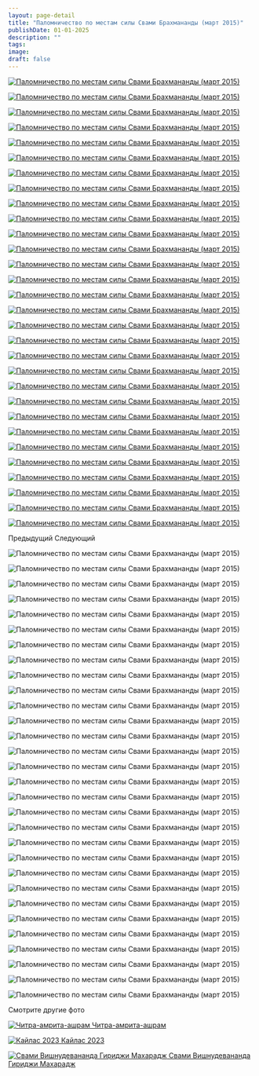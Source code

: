 ```yaml
---
layout: page-detail
title: "Паломничество по местам силы Свами Брахмананды (март 2015)"
publishDate: 01-01-2025
description: ""
tags:
image:
draft: false
---
```


[ ![Паломничество по местам силы Свами Брахмананды (март 2015)](/upload/iblock/856/856d98396438473a671f0961d5f13abb.jpg) ](/upload/iblock/856/856d98396438473a671f0961d5f13abb.jpg) 

[ ![Паломничество по местам силы Свами Брахмананды (март 2015)](/upload/iblock/9e6/9e6551423c70bf47efde9668b92641e5.jpg) ](/upload/iblock/9e6/9e6551423c70bf47efde9668b92641e5.jpg) 

[ ![Паломничество по местам силы Свами Брахмананды (март 2015)](/upload/iblock/169/169d04d2ad768701556b179555f81305.jpg) ](/upload/iblock/169/169d04d2ad768701556b179555f81305.jpg) 

[ ![Паломничество по местам силы Свами Брахмананды (март 2015)](/upload/iblock/a5d/a5d9a9ee30ee8c4599a8955751b465fc.jpg) ](/upload/iblock/a5d/a5d9a9ee30ee8c4599a8955751b465fc.jpg) 

[ ![Паломничество по местам силы Свами Брахмананды (март 2015)](/upload/iblock/856/856a9427db61afe301b0ed667076607b.jpg) ](/upload/iblock/856/856a9427db61afe301b0ed667076607b.jpg) 

[ ![Паломничество по местам силы Свами Брахмананды (март 2015)](/upload/iblock/efc/efc27883b75868335a3bc4697fe7aea0.jpg) ](/upload/iblock/efc/efc27883b75868335a3bc4697fe7aea0.jpg) 

[ ![Паломничество по местам силы Свами Брахмананды (март 2015)](/upload/iblock/aa7/aa77c0277f2bcc93a11e88f922a775a2.jpg) ](/upload/iblock/aa7/aa77c0277f2bcc93a11e88f922a775a2.jpg) 

[ ![Паломничество по местам силы Свами Брахмананды (март 2015)](/upload/iblock/e59/e59e309c608780406a2775e15e9b2064.jpg) ](/upload/iblock/e59/e59e309c608780406a2775e15e9b2064.jpg) 

[ ![Паломничество по местам силы Свами Брахмананды (март 2015)](/upload/iblock/c7c/c7c14a5dae1236a442bfee5fe7fde5f5.jpg) ](/upload/iblock/c7c/c7c14a5dae1236a442bfee5fe7fde5f5.jpg) 

[ ![Паломничество по местам силы Свами Брахмананды (март 2015)](/upload/iblock/20f/20f34cf97e3a405daaff39c183b787cd.jpg) ](/upload/iblock/20f/20f34cf97e3a405daaff39c183b787cd.jpg) 

[ ![Паломничество по местам силы Свами Брахмананды (март 2015)](/upload/iblock/e12/e127ecb13f767ccb460fe2abaf2f1c71.jpg) ](/upload/iblock/e12/e127ecb13f767ccb460fe2abaf2f1c71.jpg) 

[ ![Паломничество по местам силы Свами Брахмананды (март 2015)](/upload/iblock/bb7/bb7f077915d4ad98b4e9cb4e3fcbae3f.jpg) ](/upload/iblock/bb7/bb7f077915d4ad98b4e9cb4e3fcbae3f.jpg) 

[ ![Паломничество по местам силы Свами Брахмананды (март 2015)](/upload/iblock/971/9714f335cc20f47cf5fef5f69f478831.jpg) ](/upload/iblock/971/9714f335cc20f47cf5fef5f69f478831.jpg) 

[ ![Паломничество по местам силы Свами Брахмананды (март 2015)](/upload/iblock/f0f/f0f0d6b5d3ba67bc1068db966695b528.jpg) ](/upload/iblock/f0f/f0f0d6b5d3ba67bc1068db966695b528.jpg) 

[ ![Паломничество по местам силы Свами Брахмананды (март 2015)](/upload/iblock/232/232ff12a4e73ef39d59328aeaea92886.jpg) ](/upload/iblock/232/232ff12a4e73ef39d59328aeaea92886.jpg) 

[ ![Паломничество по местам силы Свами Брахмананды (март 2015)](/upload/iblock/cef/cefdcaf3e4b49b819fdbd4bfe801615f.jpg) ](/upload/iblock/cef/cefdcaf3e4b49b819fdbd4bfe801615f.jpg) 

[ ![Паломничество по местам силы Свами Брахмананды (март 2015)](/upload/iblock/dfe/dfe5bf48a6aa388b72e91de6c9ad81b8.jpg) ](/upload/iblock/dfe/dfe5bf48a6aa388b72e91de6c9ad81b8.jpg) 

[ ![Паломничество по местам силы Свами Брахмананды (март 2015)](/upload/iblock/f16/f163c174229e990d9f9bb44678ccc2a7.jpg) ](/upload/iblock/f16/f163c174229e990d9f9bb44678ccc2a7.jpg) 

[ ![Паломничество по местам силы Свами Брахмананды (март 2015)](/upload/iblock/aaf/aaf70699abae2bbeb87110fe4258a95b.jpg) ](/upload/iblock/aaf/aaf70699abae2bbeb87110fe4258a95b.jpg) 

[ ![Паломничество по местам силы Свами Брахмананды (март 2015)](/upload/iblock/1dc/1dc516514bab04f4a6fc336fb47755dd.jpg) ](/upload/iblock/1dc/1dc516514bab04f4a6fc336fb47755dd.jpg) 

[ ![Паломничество по местам силы Свами Брахмананды (март 2015)](/upload/iblock/827/827cee610dbc9dd68852199bf8a5c9f9.jpg) ](/upload/iblock/827/827cee610dbc9dd68852199bf8a5c9f9.jpg) 

[ ![Паломничество по местам силы Свами Брахмананды (март 2015)](/upload/iblock/1f0/1f0df85979b67c216ffd4644d425c707.jpg) ](/upload/iblock/1f0/1f0df85979b67c216ffd4644d425c707.jpg) 

[ ![Паломничество по местам силы Свами Брахмананды (март 2015)](/upload/iblock/6a1/6a1c761b6f33c0b4be760440de342c6e.jpg) ](/upload/iblock/6a1/6a1c761b6f33c0b4be760440de342c6e.jpg) 

[ ![Паломничество по местам силы Свами Брахмананды (март 2015)](/upload/iblock/844/84489cffe37701dfbd754878c57f0dc1.jpg) ](/upload/iblock/844/84489cffe37701dfbd754878c57f0dc1.jpg) 

[ ![Паломничество по местам силы Свами Брахмананды (март 2015)](/upload/iblock/3a6/3a6a8a3a9e4f408cfb8486adbe5ad281.jpg) ](/upload/iblock/3a6/3a6a8a3a9e4f408cfb8486adbe5ad281.jpg) 

[ ![Паломничество по местам силы Свами Брахмананды (март 2015)](/upload/iblock/ec2/ec264db9abec68bebeec908d00e266cb.jpg) ](/upload/iblock/ec2/ec264db9abec68bebeec908d00e266cb.jpg) 

[ ![Паломничество по местам силы Свами Брахмананды (март 2015)](/upload/iblock/c2f/c2f825599dba44fd6954aa2a256deda9.jpg) ](/upload/iblock/c2f/c2f825599dba44fd6954aa2a256deda9.jpg) 

[ ![Паломничество по местам силы Свами Брахмананды (март 2015)](/upload/iblock/493/493558eccd6819072e00636575fab9aa.jpg) ](/upload/iblock/493/493558eccd6819072e00636575fab9aa.jpg) 

[ ![Паломничество по местам силы Свами Брахмананды (март 2015)](/upload/iblock/761/76154310f42023fed9baeb7fd25759b0.jpg) ](/upload/iblock/761/76154310f42023fed9baeb7fd25759b0.jpg) 

[ ![Паломничество по местам силы Свами Брахмананды (март 2015)](/upload/iblock/5f0/5f0f3f03ae716256ec51ab49ea02fa25.jpg) ](/upload/iblock/5f0/5f0f3f03ae716256ec51ab49ea02fa25.jpg) 

Предыдущий Следующий 

![Паломничество по местам силы Свами Брахмананды (март 2015)](/upload/iblock/856/856d98396438473a671f0961d5f13abb.jpg) 

![Паломничество по местам силы Свами Брахмананды (март 2015)](/upload/iblock/9e6/9e6551423c70bf47efde9668b92641e5.jpg) 

![Паломничество по местам силы Свами Брахмананды (март 2015)](/upload/iblock/169/169d04d2ad768701556b179555f81305.jpg) 

![Паломничество по местам силы Свами Брахмананды (март 2015)](/upload/iblock/a5d/a5d9a9ee30ee8c4599a8955751b465fc.jpg) 

![Паломничество по местам силы Свами Брахмананды (март 2015)](/upload/iblock/856/856a9427db61afe301b0ed667076607b.jpg) 

![Паломничество по местам силы Свами Брахмананды (март 2015)](/upload/iblock/efc/efc27883b75868335a3bc4697fe7aea0.jpg) 

![Паломничество по местам силы Свами Брахмананды (март 2015)](/upload/iblock/aa7/aa77c0277f2bcc93a11e88f922a775a2.jpg) 

![Паломничество по местам силы Свами Брахмананды (март 2015)](/upload/iblock/e59/e59e309c608780406a2775e15e9b2064.jpg) 

![Паломничество по местам силы Свами Брахмананды (март 2015)](/upload/iblock/c7c/c7c14a5dae1236a442bfee5fe7fde5f5.jpg) 

![Паломничество по местам силы Свами Брахмананды (март 2015)](/upload/iblock/20f/20f34cf97e3a405daaff39c183b787cd.jpg) 

![Паломничество по местам силы Свами Брахмананды (март 2015)](/upload/iblock/e12/e127ecb13f767ccb460fe2abaf2f1c71.jpg) 

![Паломничество по местам силы Свами Брахмананды (март 2015)](/upload/iblock/bb7/bb7f077915d4ad98b4e9cb4e3fcbae3f.jpg) 

![Паломничество по местам силы Свами Брахмананды (март 2015)](/upload/iblock/971/9714f335cc20f47cf5fef5f69f478831.jpg) 

![Паломничество по местам силы Свами Брахмананды (март 2015)](/upload/iblock/f0f/f0f0d6b5d3ba67bc1068db966695b528.jpg) 

![Паломничество по местам силы Свами Брахмананды (март 2015)](/upload/iblock/232/232ff12a4e73ef39d59328aeaea92886.jpg) 

![Паломничество по местам силы Свами Брахмананды (март 2015)](/upload/iblock/cef/cefdcaf3e4b49b819fdbd4bfe801615f.jpg) 

![Паломничество по местам силы Свами Брахмананды (март 2015)](/upload/iblock/dfe/dfe5bf48a6aa388b72e91de6c9ad81b8.jpg) 

![Паломничество по местам силы Свами Брахмананды (март 2015)](/upload/iblock/f16/f163c174229e990d9f9bb44678ccc2a7.jpg) 

![Паломничество по местам силы Свами Брахмананды (март 2015)](/upload/iblock/aaf/aaf70699abae2bbeb87110fe4258a95b.jpg) 

![Паломничество по местам силы Свами Брахмананды (март 2015)](/upload/iblock/1dc/1dc516514bab04f4a6fc336fb47755dd.jpg) 

![Паломничество по местам силы Свами Брахмананды (март 2015)](/upload/iblock/827/827cee610dbc9dd68852199bf8a5c9f9.jpg) 

![Паломничество по местам силы Свами Брахмананды (март 2015)](/upload/iblock/1f0/1f0df85979b67c216ffd4644d425c707.jpg) 

![Паломничество по местам силы Свами Брахмананды (март 2015)](/upload/iblock/6a1/6a1c761b6f33c0b4be760440de342c6e.jpg) 

![Паломничество по местам силы Свами Брахмананды (март 2015)](/upload/iblock/844/84489cffe37701dfbd754878c57f0dc1.jpg) 

![Паломничество по местам силы Свами Брахмананды (март 2015)](/upload/iblock/3a6/3a6a8a3a9e4f408cfb8486adbe5ad281.jpg) 

![Паломничество по местам силы Свами Брахмананды (март 2015)](/upload/iblock/ec2/ec264db9abec68bebeec908d00e266cb.jpg) 

![Паломничество по местам силы Свами Брахмананды (март 2015)](/upload/iblock/c2f/c2f825599dba44fd6954aa2a256deda9.jpg) 

![Паломничество по местам силы Свами Брахмананды (март 2015)](/upload/iblock/493/493558eccd6819072e00636575fab9aa.jpg) 

![Паломничество по местам силы Свами Брахмананды (март 2015)](/upload/iblock/761/76154310f42023fed9baeb7fd25759b0.jpg) 

![Паломничество по местам силы Свами Брахмананды (март 2015)](/upload/iblock/5f0/5f0f3f03ae716256ec51ab49ea02fa25.jpg) 

Смотрите другие фото

[ ![Читра-амрита-ашрам](/upload/iblock/04b/04bc7aff69d4079127989c7c0b99af84.jpg) Читра-амрита-ашрам ](/foto/chitra-amrita/) 

[ ![Кайлас 2023](/upload/iblock/dd1/dd158957084de2f43d1696bc590b4ab3.jpg) Кайлас 2023 ](/foto/kaylas-2023/) 

[ ![Свами Вишнудевананда Гириджи Махарадж](/upload/iblock/3d3/3d3ad2356f96c69a2632185f2214dc02.png) Свами Вишнудевананда Гириджи Махарадж ](/foto/svami-vishnudevananda-giridzhi-makharadzh/) 
